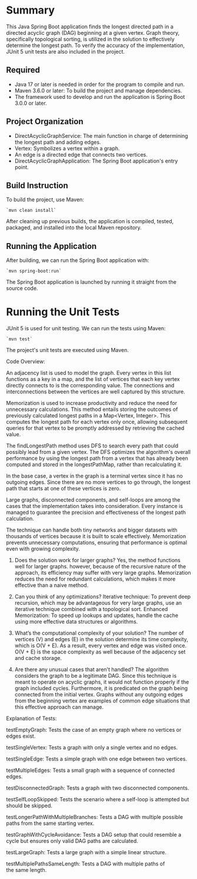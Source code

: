 # Summary


This Java Spring Boot application finds the longest directed path in a directed acyclic graph (DAG) beginning at a given vertex. Graph theory, specifically topological sorting, is utilized in the solution to effectively determine the longest path. To verify the accuracy of the implementation, JUnit 5 unit tests are also included in the project.

## Required 
* Java 17 or later is needed in order for the program to compile and run.
* Maven 3.6.0 or later: To build the project and manage dependencies.
* The framework used to develop and run the application is Spring Boot 3.0.0 or later.

## Project Organization
* DirectAcyclicGraphService: The main function in charge of determining the longest path and adding edges.
* Vertex: Symbolizes a vertex within a graph.
* An edge is a directed edge that connects two vertices.
* DirectAcyclicGraphApplication: The Spring Boot application's entry point.


## Build Instruction
To build the project, use Maven:




    `mvn clean install`

After cleaning up previous builds, the application is compiled, tested, packaged, and installed into the local Maven repository.


## Running the Application
After building, we can run the Spring Boot application with:

    `mvn spring-boot:run`

The Spring Boot application is launched by running it straight from the source code.


# Running the  Unit Tests
JUnit 5 is used for unit testing. We can run the tests using Maven:

    `mvn test`

The project's unit tests are executed using Maven.

Code Overview:

An adjacency list is used to model the graph. Every vertex in this list functions as a key in a map, and the list of vertices that each key vertex directly connects to is the corresponding value. The connections and interconnections between the vertices are well captured by this structure.

Memorization is used to increase productivity and reduce the need for unnecessary calculations. This method entails storing the outcomes of previously calculated longest paths in a Map<Vertex, Integer>. This computes the longest path for each vertex only once, allowing subsequent queries for that vertex to be promptly addressed by retrieving the cached value.

The findLongestPath method uses DFS to search every path that could possibly lead from a given vertex. The DFS optimizes the algorithm's overall performance by using the longest path from a vertex that has already been computed and stored in the longestPathMap, rather than recalculating it.

In the base case, a vertex in the graph is a terminal vertex since it has no outgoing edges. Since there are no more vertices to go through, the longest path that starts at one of these vertices is zero.

Large graphs, disconnected components, and self-loops are among the cases that the implementation takes into consideration. Every instance is managed to guarantee the precision and effectiveness of the longest path calculation.

The technique can handle both tiny networks and bigger datasets with thousands of vertices because it is built to scale effectively. Memorization prevents unnecessary computations, ensuring that performance is optimal even with growing complexity.



1. Does the solution work for larger graphs?
   Yes, the method functions well for larger graphs. however, because of the recursive nature of the approach, its efficiency may suffer with very large graphs. Memorization reduces the need for redundant calculations, which makes it more effective than a naive method.
   
2. Can you think of any optimizations?
   Iterative technique: To prevent deep recursion, which may be advantageous for very large graphs, use an iterative technique combined with a topological sort.
Enhanced Memorization: To speed up lookups and updates, handle the cache using more effective data structures or algorithms.

3. What’s the computational complexity of your solution?
   The number of vertices (V) and edges (E) in the solution determine its time complexity, which is O(V + E). As a result, every vertex and edge was visited once. O(V + E) is the space complexity as well because of the adjacency set and cache storage.

4. Are there any unusual cases that aren't handled?
The algorithm considers the graph to be a legitimate DAG. Since this technique is meant to operate on acyclic graphs, it would not function properly if the graph included cycles. Furthermore, it is predicated on the graph being connected from the initial vertex.
Graphs without any outgoing edges from the beginning vertex are examples of common edge situations that this effective approach can manage.

Explanation of Tests:

testEmptyGraph: Tests the case of an empty graph where no vertices or edges exist.

testSingleVertex: Tests a graph with only a single vertex and no edges.

testSingleEdge: Tests a simple graph with one edge between two vertices.

testMultipleEdges: Tests a small graph with a sequence of connected edges.

testDisconnectedGraph: Tests a graph with two disconnected components.

testSelfLoopSkipped: Tests the scenario where a self-loop is attempted but should be skipped.

testLongerPathWithMultipleBranches: Tests a DAG with multiple possible paths from the same starting vertex.

testGraphWithCycleAvoidance: Tests a DAG setup that could resemble a cycle but ensures only valid DAG paths are calculated.

testLargeGraph: Tests a large graph with a simple linear structure.

testMultiplePathsSameLength: Tests a DAG with multiple paths of the same length.


 
